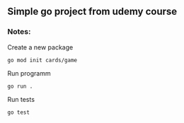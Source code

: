 ## Simple go project from udemy course

### Notes:

Create a new package

```shell
go mod init cards/game
```

Run programm

```shell
go run .
```

Run tests

```shell
go test
```
